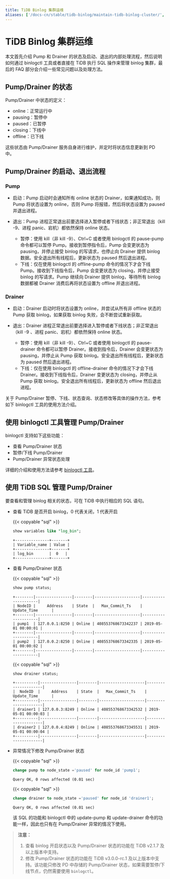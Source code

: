 ```yaml
---
title: TiDB Binlog 集群运维
aliases: ['/docs-cn/stable/tidb-binlog/maintain-tidb-binlog-cluster/','/docs-cn/v4.0/tidb-binlog/maintain-tidb-binlog-cluster/','/docs-cn/stable/reference/tidb-binlog/maintain/','/docs-cn/stable/reference/tools/tidb-binlog/maintain/']
---
```


# TiDB Binlog 集群运维

本文首先介绍 Pump 和 Drainer 的状态及启动、退出的内部处理流程，然后说明如何通过 binlogctl 工具或者直接在 TiDB 执行 SQL 操作来管理 binlog 集群，最后的 FAQ 部分会介绍一些常见问题以及处理方法。

## Pump/Drainer 的状态

Pump/Drainer 中状态的定义：

* online：正常运行中
* pausing：暂停中
* paused：已暂停
* closing：下线中
* offline：已下线

这些状态由 Pump/Drainer 服务自身进行维护，并定时将状态信息更新到 PD 中。

## Pump/Drainer 的启动、退出流程

### Pump

* 启动：Pump 启动时会通知所有 online 状态的 Drainer，如果通知成功，则 Pump 将状态设置为 online，否则 Pump 将报错，然后将状态设置为 paused 并退出进程。
* 退出：Pump 进程正常退出前要选择进入暂停或者下线状态；非正常退出（kill -9、进程 panic、宕机）都依然保持 online 状态。

    * 暂停：使用 kill（非 kill -9）、Ctrl+C 或者使用 binlogctl 的 pause-pump 命令都可以暂停 Pump。接收到暂停指令后，Pump 会变更状态为 pausing，并停止接受 binlog 的写请求，也停止向 Drainer 提供 binlog 数据。安全退出所有线程后，更新状态为 paused 然后退出进程。
    * 下线：仅在使用 binlogctl 的 offline-pump 命令的情况下才会下线 Pump。接收到下线指令后，Pump 会变更状态为 closing，并停止接受 binlog 的写请求。Pump 继续向 Drainer 提供 binlog，等待所有 binlog 数据都被 Drainer 消费后再将状态设置为 offline 并退出进程。

### Drainer

* 启动：Drainer 启动时将状态设置为 online，并尝试从所有非 offline 状态的 Pump 获取 binlog，如果获取 binlog 失败，会不断尝试重新获取。
* 退出：Drainer 进程正常退出前要选择进入暂停或者下线状态；非正常退出（kill -9 、进程 panic、宕机）都依然保持 online 状态。

    * 暂停：使用 kill（非 kill -9）、Ctrl+C 或者使用 binlogctl 的 pause-drainer 命令都可以暂停 Drainer。接收到指令后，Drainer 会变更状态为 pausing，并停止从 Pump 获取 binlog。安全退出所有线程后，更新状态为 paused 然后退出进程。
    * 下线：仅在使用 binlogctl 的 offline-drainer 命令的情况下才会下线 Drainer。接收到下线指令后，Drainer 变更状态为 closing，并停止从 Pump 获取 binlog。安全退出所有线程后，更新状态为 offline 然后退出进程。

关于 Pump/Drainer 暂停、下线、状态查询、状态修改等具体的操作方法，参考如下 binlogctl 工具的使用方法介绍。

## 使用 binlogctl 工具管理 Pump/Drainer

binlogctl 支持如下这些功能：

* 查看 Pump/Drainer 状态
* 暂停/下线 Pump/Drainer
* Pump/Drainer 异常状态处理

详细的介绍和使用方法请参考 [binlogctl 工具](/tidb-binlog/binlog-control.md)。

## 使用 TiDB SQL 管理 Pump/Drainer

要查看和管理 binlog 相关的状态，可在 TiDB 中执行相应的 SQL 语句。

- 查看 TiDB 是否开启 binlog，0 代表关闭，1 代表开启

    {{< copyable "sql" >}}

    ```sql
    show variables like "log_bin";
    ```

    ```
    +---------------+-------+
    | Variable_name | Value |
    +---------------+-------+
    | log_bin       |  0   |
    +---------------+-------+
    ```

- 查看 Pump/Drainer 状态

    {{< copyable "sql" >}}

    ```sql
    show pump status;
    ```

    ```
    +--------|----------------|--------|--------------------|---------------------|
    | NodeID |     Address    | State  |   Max_Commit_Ts    |    Update_Time      |
    +--------|----------------|--------|--------------------|---------------------|
    | pump1  | 127.0.0.1:8250 | Online | 408553768673342237 | 2019-05-01 00:00:01 |
    +--------|----------------|--------|--------------------|---------------------|
    | pump2  | 127.0.0.2:8250 | Online | 408553768673342335 | 2019-05-01 00:00:02 |
    +--------|----------------|--------|--------------------|---------------------|
    ```

    {{< copyable "sql" >}}

    ```sql
    show drainer status;
    ```

    ```
    +----------|----------------|--------|--------------------|---------------------|
    |  NodeID  |     Address    | State  |   Max_Commit_Ts    |    Update_Time      |
    +----------|----------------|--------|--------------------|---------------------|
    | drainer1 | 127.0.0.3:8249 | Online | 408553768673342532 | 2019-05-01 00:00:03 |
    +----------|----------------|--------|--------------------|---------------------|
    | drainer2 | 127.0.0.4:8249 | Online | 408553768673345531 | 2019-05-01 00:00:04 |
    +----------|----------------|--------|--------------------|---------------------|
    ```

- 异常情况下修改 Pump/Drainer 状态

    {{< copyable "sql" >}}

    ```sql
    change pump to node_state ='paused' for node_id 'pump1';
    ```

    ```
    Query OK, 0 rows affected (0.01 sec)
    ```

    {{< copyable "sql" >}}

    ```sql
    change drainer to node_state ='paused' for node_id 'drainer1';
    ```

    ```
    Query OK, 0 rows affected (0.01 sec)
    ```

    该 SQL 的功能和 binlogctl 中的 update-pump 和 update-drainer 命令的功能一样，因此也只有在 Pump/Drainer 异常的情况下使用。

> **注意：**
>
> 1. 查看 binlog 开启状态以及 Pump/Drainer 状态的功能在 TiDB v2.1.7 及以上版本中支持。
> 2. 修改 Pump/Drainer 状态的功能在 TiDB v3.0.0-rc.1 及以上版本中支持。该功能只修改 PD 中存储的 Pump/Drainer 状态，如果需要暂停/下线节点，仍然需要使用 `binlogctl`。
